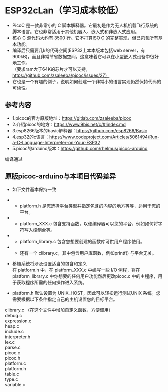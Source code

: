 # ESP32cLan（学习成本较低）
* PicoC 是一款非常小的 C 脚本解释器。它最初是作为无人机机载飞行系统的脚本语言。它也非常适用于其他机器人、嵌入式和非嵌入式应用。  
* 核心 C 源代码大约有 3500 行。它不打算ISO C 的完整实现，但已包含所有基本功能。  
* 编译后只需要几k的代码空间(ESP32上本本版本包括web server，有900kB)，而且非常节省数据空间。这意味着它可以在小型嵌入式设备中很好地工作。  
（要求ram大于64K的芯片才可以支持，https://github.com/zsaleeba/picoc/issues/27）  
* 它也是一个有趣的例子，说明如何创建一个非常小的语言实现仍然保持代码的可读性。  


## 参考内容 
* 1.picoc的官方原版地址：https://gitlab.com/zsaleeba/picoc
* 2.介绍picoc的地方：https://www.9bis.net/c/#!index.md
* 3.esp8266版本的basic解释器：https://github.com/esp8266/Basic
* 4.esp32的c语言：https://www.codeproject.com/Articles/5061494/Run-a-C-Language-Interpreter-on-Your-ESP32
* 5.picoc的arduino版本：https://github.com/rhelmus/picoc-arduino

编译通过

## 原版picoc-arduino与本项目代码差异
* 如下文件基本保持一致  
* * platform.h 是您选择平台类型并指定包含的内容的地方等等，适用于您的平台。   
* * platform_XXX.c 包含支持函数，以便编译器可以您的平台，例如如何将字符写入控制台等。   
* * platform_library.c 包含您想要创建的函数库可供用户程序使用。   
* * 还有一个 clibrary.c，其中包含用户库函数，例如printf() 与平台无关。   

* 移植系统将涉及设置适当的包含和定义   
在 platform.h 中，在 platform_XXX.c 中编写一些 I/O 例程，将在 platform_library.c 中你想要的任何用户功能然后更改picoc.c 中的主程序，用于获取程序所需的任何操作进入系统。   

* platform.h 默认设置为 UNIX_HOST，因此可以轻松运行测试UNIX 系统。您需要根据以下条件指定自己的主机设置您的目标平台。   

clibrary.c   （在这个文件中增加自定义函数，方便调用）     
debug.c   
expression.c   
heap.c   
include.c   
interpreter.h   
lex.c   
parse.c   
picoc.c   
picoc.h   
platform.c   
platform.h   
table.c   
type.c   
variable.c   
